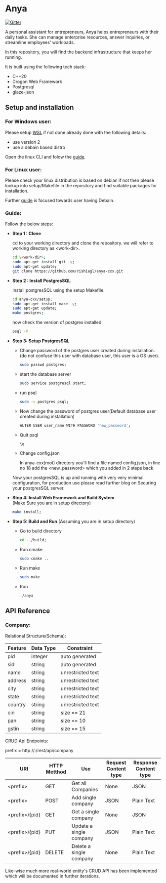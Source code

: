 # Anya 

[![Gitter](https://img.shields.io/gitter/room/DAVFoundation/DAV-Contributors.svg?style=flat-square)](https://matrix.to/#/!XPNMuvuskaGFEgmzjD:gitter.im?via=gitter.im)

A personal assistant for entrepreneurs, Anya helps entrepreneurs with their daily tasks.
She can manage enterprise resources, answer inquiries, or streamline employees' workloads.

In this repository, you will find the backend infrastructure that keeps her running.

It is built using the following tech stack:
* C++20
* Drogon Web Framework
* Postgresql
* glaze-json

## Setup and installation

### For Windows user:

Please setup [WSL](https://learn.microsoft.com/en-us/windows/wsl/install#prerequisites) if not done already done with the following details:
- use version 2
- use a debain based distro

Open the linux CLI and folow the [guide](#Guide).

### For Linux user:

Please check your linux distribution is based on debian if not then please lookup into setup/Makefile in the repository and find suitable packages for installation.

Further [guide](#Guide) is focused towards user having Debain.

### Guide:

Follow the below steps:

* **Step 1 : Clone**
    
    cd to your working directory and clone the repository.
    we will refer to working directory as \<work-dir>.

    ``` bash
    cd \<work-dir>;
    sudo apt-get install git -y;
    sudo apt-get update;
    git clone https://github.com/rishiagl/anya-cxx.git 
    ```

* **Step 2 : Install PostgresSQL**

    Install postgresSQL using the setup Makefile.

    ```bash
    cd anya-cxx/setup;
    sudo apt-get install make -y;
    sudo apt-get update;
    make postgres;
    ```

    now check the version of postgres installed

    ```bash
    psql -V
    ```

* **Step 3: Setup PostgresSQL**

    - Change password of the postgres user created during installation.(do not confuse this user with database user, this user is a OS user).

        ```bash
        sudo passwd postgres;
        ```
    - start the database server
        ```bash
        sudo service postgresql start;
        ```
    - run psql
        ```bash
        sudo -u postgres psql;
        ```
    - Now change the password of postgres user(Default database user created during installation)
        ```bash
        ALTER USER user_name WITH PASSWORD 'new_password';
        ```
    
    - Quit psql
        ```bash
        \q
        ```
    - Change config.json

        In anya-cxx(root) directory you'll find a file named config.json, in line no 18 add the \<new_password> which you added in 2 steps back.
    
    Now your postgresSQL is up and running with very very minimal configuration, for production use please read further blog on Securing your postgresSQL server.

-   **Step 4: Install Web Framework and Build System**\
    (Make Sure you are in setup directory)

    ```bash
    make install;
    ```
    
- **Step 5: Build and Run**
    (Assuming you are in setup directory)

    - Go to build directory
        ```bash
        cd ../build;
        ```

    - Run cmake
        ```bash
        sudo cmake ..
        ```

    - Run make
        ```bash
        sudo make
        ```

    - Run
        ```bash
        ./anya
        ```

## API Reference

### Company:

Relational Structure(Schema):

| Feature       | Data Type     | Constraint |
| ------------- | ------------- | ---------- |
| pid | integer  | auto generated |
| sid | string | auto generated |
| name | string | unrestricted text |
| address | string | unrestricted text |
| city | string | unrestricted text |
| state | string | unrestricted text |
| country | string | unrestricted text |
| cin | string | size == 21 |
| pan | string | size == 10 |
| gstin | string | size == 15 |

CRUD Api Endpoints:

prefix = http://<ip-address>:<port-number>/rest/api/company

| URI | HTTP Metthod | Use | Request Content type | Response Content type |
| --- | ------------ | --- | -------------------- | --------------------  |
| \<prefix> | GET | Get all Companies | None | JSON|
| \<prefix> | POST | Add single company | JSON | Plain Text | 
| \<prefix>/{pid} | GET | Get a single company | None | JSON |
| \<prefix>/{pid} | PUT | Update a single company | JSON | Plain Text |
| \<prefix>/{pid} | DELETE | Delete a single company | None | Plain Text |

Like-wise much more real-world entity's CRUD API has been implemented which will be documented in further iterations.